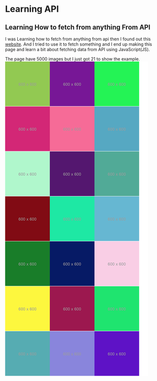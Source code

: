 # Learning API
## Learning How to fetch from anything From API

I was Learning how to fetch from anything from api then I found out this [website](doc:https://jsonplaceholder.typicode.com/). And I tried to use it to fetch something and I end up making this page and learn a bit about fetching data from API using JavaScript(JS).

The page have 5000 images but I just got 21 to show the example.
<br>
<img src="demo.png" >
